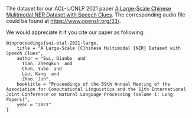 The dataset for our ACL-IJCNLP 2021 paper [A Large-Scale Chinese Mulitmodal NER Dataset with Speech Clues](https://aclanthology.org/2021.acl-long.218/). The corresponding audio file could be found at https://www.openslr.org/33/.

We would appreciate it if you cite our paper as following:
```
@inproceedings{sui-etal-2021-large,
    title = "A Large-Scale {C}hinese Multimodal {NER} Dataset with Speech Clues",
    author = "Sui, Dianbo  and
      Tian, Zhengkun  and
      Chen, Yubo  and
      Liu, Kang  and
      Zhao, Jun",
    booktitle = "Proceedings of the 59th Annual Meeting of the Association for Computational Linguistics and the 11th International Joint Conference on Natural Language Processing (Volume 1: Long Papers)",
    year = "2021"
}
```
